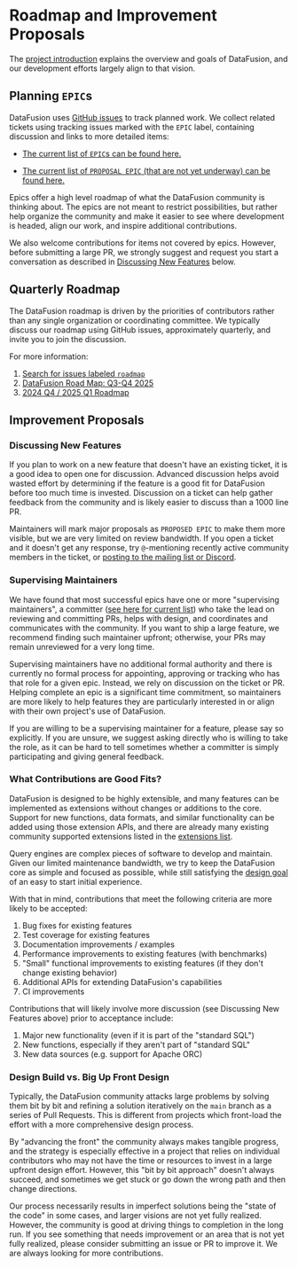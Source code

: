 <!--
Licensed to the Apache Software Foundation (ASF) under one
or more contributor license agreements. See the NOTICE file
distributed with this work for additional information
regarding copyright ownership. The ASF licenses this file
to you under the Apache License, Version 2.0 (the
"License"); you may not use this file except in compliance
with the License. You may obtain a copy of the License at

    http://www.apache.org/licenses/LICENSE-2.0

Unless required by applicable law or agreed to in writing,
software distributed under the License is distributed on an
"AS IS" BASIS, WITHOUT WARRANTIES OR CONDITIONS OF ANY
KIND, either express or implied. See the License for the
specific language governing permissions and limitations
under the License.
-->

# Roadmap and Improvement Proposals

The [project introduction](../user-guide/introduction) explains the
overview and goals of DataFusion, and our development efforts largely
align to that vision.

## Planning `EPIC`s

DataFusion uses [GitHub issues] to track planned work. We collect related
tickets using tracking issues marked with the `EPIC` label, containing
discussion and links to more detailed items:

[github issues]: https://github.com/apache/datafusion/issues

- [The current list of `EPIC`s can be found here.](https://github.com/apache/datafusion/issues?q=is%3Aissue%20state%3Aopen%20label%3AEPIC)

- [The current list of `PROPOSAL EPIC` (that are not yet underway) can be found here.](https://github.com/apache/datafusion/issues?q=is%3Aissue%20state%3Aopen%20label%3A%22PROPOSAL%20EPIC%22)

Epics offer a high level roadmap of what the DataFusion community is thinking
about. The epics are not meant to restrict possibilities, but rather help
organize the community and make it easier to see where development is headed,
align our work, and inspire additional contributions.

We also welcome contributions for items not covered by epics. However, before
submitting a large PR, we strongly suggest and request you start a conversation as described in [Discussing New Features](#discussing-new-features) below.

[dev@arrow.apache.org]: mailto:dev@arrow.apache.org

## Quarterly Roadmap

The DataFusion roadmap is driven by the priorities of contributors rather than
any single organization or coordinating committee. We typically discuss our
roadmap using GitHub issues, approximately quarterly, and invite you to join the
discussion.

For more information:

1. [Search for issues labeled `roadmap`](https://github.com/apache/datafusion/issues?q=is%3Aissue%20%20%20roadmap)
2. [DataFusion Road Map: Q3-Q4 2025](https://github.com/apache/datafusion/issues/15878)
3. [2024 Q4 / 2025 Q1 Roadmap](https://github.com/apache/datafusion/issues/13274)

## Improvement Proposals

### Discussing New Features

If you plan to work on a new feature that doesn't have an existing ticket, it is
a good idea to open one for discussion. Advanced discussion helps avoid wasted
effort by determining if the feature is a good fit for DataFusion before too
much time is invested. Discussion on a ticket can help gather feedback from the
community and is likely easier to discuss than a 1000 line PR.

Maintainers will mark major proposals as `PROPOSED EPIC` to make them more
visible, but we are very limited on review bandwidth. If you open a ticket and it
doesn't get any response, try `@`-mentioning recently active community members
in the ticket, or [posting to the mailing list or Discord](communication.md).

### Supervising Maintainers

We have found that most successful epics have one or more "supervising
maintainers", a committer ([see here for current list]) who take the lead on
reviewing and committing PRs, helps with design, and coordinates and
communicates with the community. If you want to ship a large feature, we
recommend finding such maintainer upfront; otherwise, your PRs may
remain unreviewed for a very long time.

Supervising maintainers have no additional formal authority and there is
currently no formal process for appointing, approving or tracking who has that
role for a given epic. Instead, we rely on discussion on the ticket or PR.
Helping complete an epic is a significant time commitment, so maintainers are
more likely to help features they are particularly interested in or align with
their own project's use of DataFusion.

If you are willing to be a supervising maintainer for a feature, please say so
explicitly. If you are unsure, we suggest asking directly who is willing to take
the role, as it can be hard to tell sometimes whether a committer is simply
participating and giving general feedback.

[see here for current list]: governance.md

### What Contributions are Good Fits?

DataFusion is designed to be highly extensible, and many features can be
implemented as extensions without changes or additions to the core. Support for
new functions, data formats, and similar functionality can be added using those
extension APIs, and there are already many existing community supported
extensions listed in the [extensions list].

Query engines are complex pieces of software to develop and maintain. Given our
limited maintenance bandwidth, we try to keep the DataFusion core as simple and
focused as possible, while still satisfying the [design goal] of an easy to
start initial experience.

With that in mind, contributions that meet the following criteria are more likely
to be accepted:

1. Bug fixes for existing features
2. Test coverage for existing features
3. Documentation improvements / examples
4. Performance improvements to existing features (with benchmarks)
5. "Small" functional improvements to existing features (if they don't change existing behavior)
6. Additional APIs for extending DataFusion's capabilities
7. CI improvements

Contributions that will likely involve more discussion (see Discussing New
Features above) prior to acceptance include:

1. Major new functionality (even if it is part of the "standard SQL")
2. New functions, especially if they aren't part of "standard SQL"
3. New data sources (e.g. support for Apache ORC)

[extensions list]: ../library-user-guide/extensions.md
[design goal]: https://docs.rs/datafusion/latest/datafusion/index.html#design-goals

### Design Build vs. Big Up Front Design

Typically, the DataFusion community attacks large problems by solving them bit
by bit and refining a solution iteratively on the `main` branch as a series of
Pull Requests. This is different from projects which front-load the effort
with a more comprehensive design process.

By "advancing the front" the community always makes tangible progress, and the strategy is
especially effective in a project that relies on individual contributors who may
not have the time or resources to invest in a large upfront design effort.
However, this "bit by bit approach" doesn't always succeed, and sometimes we get
stuck or go down the wrong path and then change directions.

Our process necessarily results in imperfect solutions being the "state of the
code" in some cases, and larger visions are not yet fully realized. However, the
community is good at driving things to completion in the long run. If you see
something that needs improvement or an area that is not yet fully realized,
please consider submitting an issue or PR to improve it. We are always looking
for more contributions.
